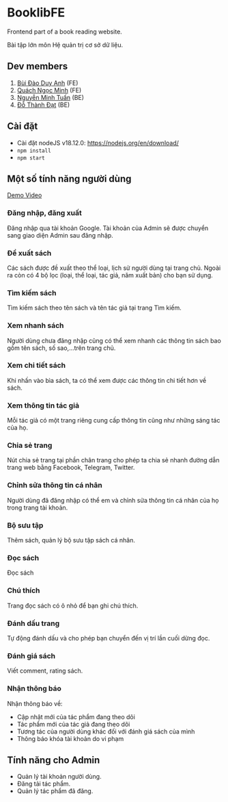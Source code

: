 # BooklibFE

Frontend part of a book reading website.

Bài tập lớn môn Hệ quản trị cơ sở dữ liệu.

## Dev members

1. [Bùi Đào Duy Anh](https://github.com/duyanh0208) (FE)
2. [Quách Ngọc Minh](https://github.com/Mint18032) (FE)
3. [Nguyễn Minh Tuấn](https://github.com/lataonhehe) (BE)
4. [Đỗ Thành Đạt](https://github.com/Ducanger) (BE)

## Cài đặt

- Cài đặt nodeJS v18.12.0: <https://nodejs.org/en/download/>
- `npm install`
- `npm start`

## Một số tính năng người dùng

[Demo Video](./public/assets/booklibdemo.mp4)

### Đăng nhập, đăng xuất

Đăng nhập qua tài khoản Google. Tài khoản của Admin sẽ được chuyển sang giao diện Admin sau đăng nhập.

### Đề xuất sách

Các sách được đề xuất theo thể loại, lịch sử người dùng tại trang chủ. Ngoài ra còn có 4 bộ lọc (loại, thể loại, tác giả, năm xuất bản) cho bạn sử dụng.

### Tìm kiếm sách

Tìm kiếm sách theo tên sách và tên tác giả tại trang Tìm kiếm.

### Xem nhanh sách

Người dùng chưa đăng nhập cũng có thể xem nhanh các thông tin sách bao gồm tên sách, số sao,...trên trang chủ.

### Xem chi tiết sách

Khi nhấn vào bìa sách, ta có thể xem được các thông tin chi tiết hơn về sách.

### Xem thông tin tác giả

Mỗi tác giả có một trang riêng cung cấp thông tin cũng như những sáng tác của họ.

### Chia sẻ trang

Nút chia sẻ trang tại phần chân trang cho phép ta chia sẻ nhanh đường dẫn trang web bằng Facebook, Telegram, Twitter.

### Chỉnh sửa thông tin cá nhân

Người dùng đã đăng nhập có thể em và chỉnh sửa thông tin cá nhân của họ trong trang tài khoản.

### Bộ sưu tập

Thêm sách, quản lý bộ sưu tập sách cá nhân.

### Đọc sách

Đọc sách

### Chú thích

Trang đọc sách có ô nhỏ để bạn ghi chú thích.

### Đánh dấu trang

Tự động đánh dấu và cho phép bạn chuyển đến vị trí lần cuối dừng đọc.

### Đánh giá sách

Viết comment, rating sách.

### Nhận thông báo

Nhận thông báo về:

- Cập nhật mới của tác phẩm đang theo dõi
- Tác phẩm mới của tác giả đang theo dõi
- Tương tác của người dùng khác đối với đánh giá sách của mình
- Thông báo khóa tài khoản do vi phạm

## Tính năng cho Admin

- Quản lý tài khoản người dùng.
- Đăng tải tác phẩm.
- Quản lý tác phẩm đã đăng.
